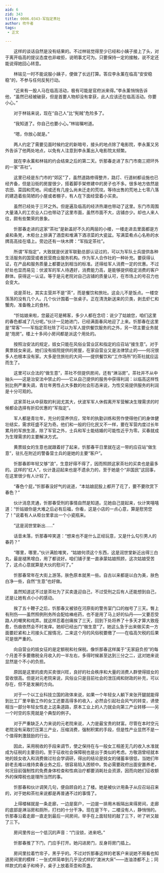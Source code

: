 ```yaml
---
aid: 6
zid: 343
title: 0006.0343-军指定茶社
author: 吹牛者
tags: 
 - 正文

---
```




　　这样的谈话自然是没有结果的。不过林铭觉得至少已经和小姨子接上了头，对于离开临高的提议态度也非峻拒，说明事尤可为。只要保持一定的接触，说不定还能说得她回心转意。

　　林铭见一时不能说服小姨子，便做了长远打算。答应李永薰在临高“安安稳稳”的，不参与任何反髡行动。

　　“近来有一股人马在临高活动，极有可能是官府派来得。”李永薰悄悄告诉他，“虽然已经被破获，但是首要人物却没有拿获，此人应该还在临高活动。你要小心。”

　　对于林铭来说，现在“自己人”比“髡贼”危险多了。

　　“我知道了。你自己也要小心。”林铭嘱咐道。

　　“嗯，你放心就是。”

　　两人约定了需要见面时候约定的新暗号，接头的地点除了电影院，李永薰又另外告诉了他两处地点，以免有人注意到李永薰出入电影院太频繁。

　　就在李永薰和林铭的约会结束之后的第二天。忻那春走进了东门市南三把环外的一家“茶社”。

　　这里已经是东门市的“郊区”了，虽然道路修得整齐，路灯、行道树都设施也已经齐备，但是沿街的房屋很少，搭着脚手架修建中的房子也不多。很多地方依然是农田、菜园和荒地。间或还有几座么尚未迁走的荒坟。等待出售的荒地上七零八落的建造着些简陋的小屋或者棚子，有人在下面经营着小买卖。

　　虽然已经处于三环之外。但是遍及临高的经济热潮也带动了这里。东门市周围大量涌入的工农业人口也带动了这里市面，虽然市面不大，店铺亦少。却也人来人往，颇有些繁荣的景象。

　　忻那春走进的这家“茶社”是新盖好不久的两层的小楼，一楼走进去里面都是方桌和条凳，木柜台上排满了酒壶和堆满下酒凉菜的大瓷盆。写满菜肴点心名称的水牌高高挂在墙上。旁边还有一块木牌：“军指定茶社”。

　　所谓“军指定”，大致就是伏波军联勤总部认证过的，可以为军队士兵提供各种生活服务的国营或者民营商业服务机构。作为军人合作社的一种补充。要获得认证，在产品和服务质量上都要达到相当的标准。还得给军人消费一定的优惠。不过好处也显而易见：伏波军的军人待遇好，消费能力高，是能够提供稳定消费的客户群体。获得这一认证。等于是元老院对自己店铺的质量认可，在市场上的号召力也会变大。

　　说是茶社，其实主营并不是“茶”，而是餐饮和旅社。这会儿不是饭点。一楼空荡荡的没有几个人。几个伙计围着一张桌子。正在清洗新送来的贝类，剥去虾仁和蟹肉，准备晚上的食材。

　　“忻姑娘来啦，您最近可是稀客，多少人都在念叨：说少了姑娘您，咱们这里的春色都减了几分呢。”伙计一见她进门，已经满面春风地迎了上来。忻那春在这里是“常客”——军指定茶社除了可以为军人提供餐饮服务的之外，另一项主要业务就是“炮房”。楼上十多间小房间都是派这个用处的。

　　按照治安法的规定，妓女只能在风俗业营业区和指定的应召站“接生意”。对于黄票妓女来说。她们没有妓院提供的房屋，在家自营业又是法律禁止的——何况很多人也根本没有家。大多是住旅社的大间——提供餐饮和“工作场所”的茶社就应运而生了。

　　这里可以合法的“做生意”，茶社不但提供房间，还有“淋浴房”。茶社并不从中抽头——这是治安法中禁止的——它从自己提供的服务中获得利润：以临高这样性别比例严重失调，青壮年男性占大多数的社会形态来说，为性交易提供服务的利润是十分可观的。

　　这家茶社从中获取的利润尤其大，伏波军军人休假离开军营解决生理需求的时候都会选择有折扣优惠的“军指定”。

　　军人都是青壮年，充分的营养供应，常年的执勤训练和劳作使得他们的身体健壮结实，需求旺盛不足为奇。他们和一般的归化民又不一样，要在军营内度过长年累月的军旅生涯，除了军官之外，士兵和军士能结婚的可能性近乎为零。买春就成为生理需求的主要解决方式。

　　黄票妓女的生意也就跟着好了起来，忻那春平日里就在这一带的应召站“做生意”，驻扎在附近的警备营士兵的是她的主要“客户”。

　　忻那春即年轻又够“浪”，生意好得不得了，因而照顾这家茶社的买卖也是最多的。这样的“红人”，伙计逢迎起来也是不遗余力的，至于她是个“非国民”这回事，在这里很少有人计较了。

　　“春色个屁，”忻那春没好气的说道，“本姑娘屁股上都开了花了，要不要欣赏下春色？”

　　伙计消息灵通，忻那春受刑的事情自然是知道。见她自己提起来，伙计笑嘻嘻道：“忻姑娘你是大难之后必有后福，你看，这是小店的一点心意，算是慰劳您了！”说着有人从柜台里拿出一个小瓷瓶来。

　　“这是润世堂新出……”

　　话音未落，忻那春啐笑道：“想来也不是什么正经玩意，又是什么勾引男人的春药？”

　　“哪里，哪里，”伙计满脸堆笑，“姑娘何须这个东西，这是润世堂新近出得三白丸，最是褪黑增白，用了都说好。咱们铺子里一直承蒙姑娘照顾，这次姑娘受苦了，这点心意就算是大伙的慰问了。”

　　忻那春常年在大街上游荡，肤色原本就黑一些。自古以来都是以白为美，肤色白净一些，自然“生意”也好做。

　　虽然知道这不过是茶社为了买卖逢迎自己，不过受刑之后有人还能想到自己，还是让她有点小小的感动。

　　挨了五十鞭子之后，忻那春又被锁在河原街的警务室门口的枷号了三天。臀上有刑伤——虽然照例刑务所会配给棒疮药，也不是用了马上好的仙丹——又要忍受路人的嘲笑和戏弄。就这样忍着创痛挨了三天，回到下处将养了十多天才算大致痊愈，伤痕依然会不时发痒。她却已经出门“做生意”了。她这么急于出来做买卖一方面要赶紧和上司接头汇报情况，二来这个月的风俗税要缴了——在临高欠税的后果可是很严重的。

　　向自营业的妓女征的是定额税和社保税。像忻那春这样属于“无家庭负担”的每个月差不多要缴税全月收入的一半左右，多得时候甚至达到三分之二，这对她来说显然是个不小的负担。

　　原因是这里的皮肉买卖很兴旺，良好的社会秩序和大量的消费人群使得妓女的营收很高。但是对元老院来说，风俗业只是目前社会的泄压阀和财政的补充，可以存在，但不是发展的方向。

　　对于一个以工业科技立国的政体来说，如果一个年轻女人躺下来张开腿就能得到比工厂里辛勤工作的女工还要高得多的收入，必然会引起社会风气的转变，诱使相当一部分年轻女性走上这条道路，原本工业上的人力就会向第三产业转移——另一个时空的东莞就是个典型的例子。

　　对于严重缺乏人力来说的元老院来说，人力是最宝贵的财富。尽管在本时空元老院没有采取打压第三产业，压缩消费，强制积累的手段，但是性产业显然不是一个值得刺激鼓励的行业。

　　因此，采用税收的手段来调节，使之保持在与一般女工相差无几的收入水准就成为征税的主要目的。至于征收社会保障税也是出于类似的考虑。方敬涵曾经就本地的妓女收入和消费做过社会学调研，得出的结论是妓女的储蓄率很低，当她们年龄老去难以维持卖春业务之后，很容易陷入困顿中。势必需要政府出面安置养老，何况目前强制性的免费身体检查和性病治疗都要消耗社会资源，因而向她们征收额外的保障税也是理所当然的事。

　　忻那春和伙计调笑几句，便自顾自的上了楼。她是被伙计用条子从应召站召来的，对于她和茶社来说都是再普通不过的事情了。

　　上得楼梯就是一条走廊，一边是窗户，一边是一排用木板隔出来得房间，走廊的底部是淋浴房和厕所，打扫的十分干净。现在是下午，二楼没有人，静悄悄的。忻那春沿着走廊一直走到最后一间房间，举手在上面轻轻的敲了三下，听了听又敲了三下。

　　房间里传出一个低沉的声音：“门没锁，进来吧。”

　　忻那春推了下门，门应手打开。她闪进房门，反身将房门插上。

　　房间里拉着竹帘子，黑乎乎的。不过对忻那春这样的老客户来说她不用看也知道房间里的模样：一张式样简单到几乎没式样的“澳洲大床”——连油漆都不上；同样款式的桌子和椅子，桌子上放着茶壶和茶盏。


